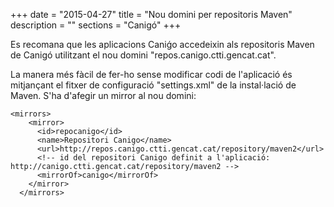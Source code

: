 +++
date        = "2015-04-27"
title       = "Nou domini per repositoris Maven"
description = ""
sections    = "Canigó"
+++

Es recomana que les aplicacions Caniǵo accedeixin als repositoris Maven de Canigó utilitzant el nou domini "repos.canigo.ctti.gencat.cat".

La manera més fàcil de fer-ho sense modificar codi de l'aplicació és mitjançant el fitxer de configuració "settings.xml" de la instal·lació de Maven. S'ha d'afegir un mirror al nou domini:

```
<mirrors>
    <mirror>
      <id>repocanigo</id>
      <name>Repositori Canigo</name>
      <url>http://repos.canigo.ctti.gencat.cat/repository/maven2</url>
      <!-- id del repositori Canigo definit a l'aplicació: http://canigo.ctti.gencat.cat/repository/maven2 -->
      <mirrorOf>canigo</mirrorOf>
    </mirror>
  </mirrors>

```